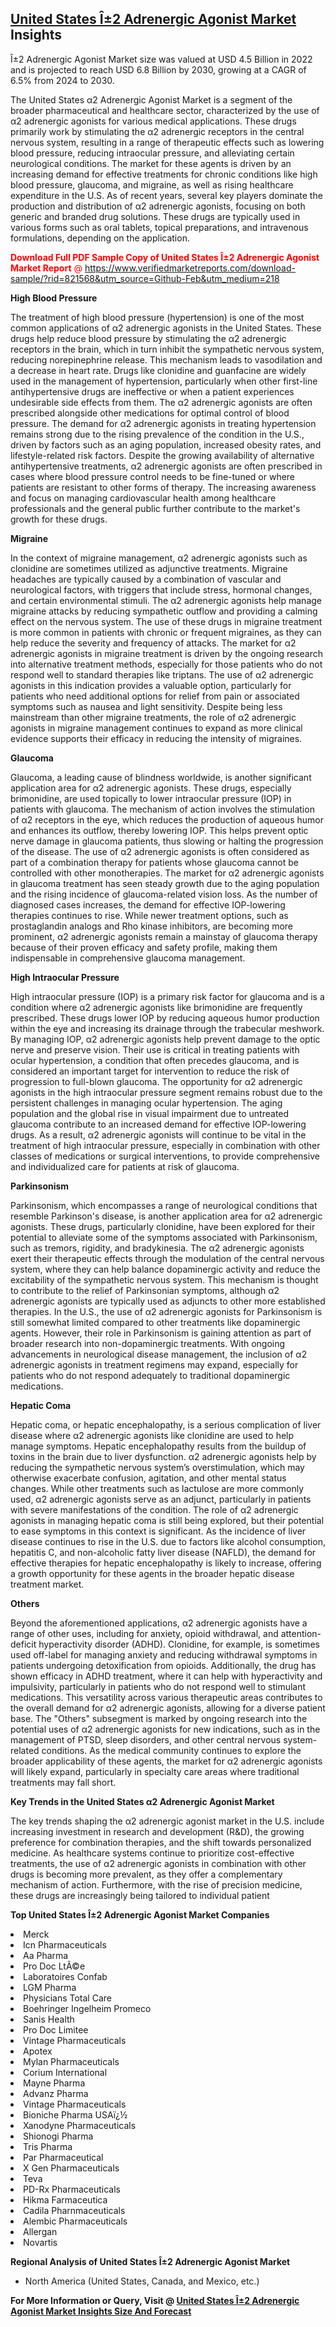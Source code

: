 <h2><a href="https://www.verifiedmarketreports.com/download-sample/?rid=821568&amp;utm_source=Github-Feb&amp;utm_medium=218" target="_blank">United States Î±2 Adrenergic Agonist Market</a> Insights</h2><p>Î±2 Adrenergic Agonist Market size was valued at USD 4.5 Billion in 2022 and is projected to reach USD 6.8 Billion by 2030, growing at a CAGR of 6.5% from 2024 to 2030.</p><p><p>The United States α2 Adrenergic Agonist Market is a segment of the broader pharmaceutical and healthcare sector, characterized by the use of α2 adrenergic agonists for various medical applications. These drugs primarily work by stimulating the α2 adrenergic receptors in the central nervous system, resulting in a range of therapeutic effects such as lowering blood pressure, reducing intraocular pressure, and alleviating certain neurological conditions. The market for these agents is driven by an increasing demand for effective treatments for chronic conditions like high blood pressure, glaucoma, and migraine, as well as rising healthcare expenditure in the U.S. As of recent years, several key players dominate the production and distribution of α2 adrenergic agonists, focusing on both generic and branded drug solutions. These drugs are typically used in various forms such as oral tablets, topical preparations, and intravenous formulations, depending on the application. <p><span class=""><span style="color: #ff0000;"><strong>Download Full PDF Sample Copy of United States Î±2 Adrenergic Agonist Market Report</strong> @ </span><a href="https://www.verifiedmarketreports.com/download-sample/?rid=821568&amp;utm_source=Github-Feb&amp;utm_medium=218" target="_blank">https://www.verifiedmarketreports.com/download-sample/?rid=821568&amp;utm_source=Github-Feb&amp;utm_medium=218</a></span></p></p> <p><strong>High Blood Pressure</strong></p> <p>The treatment of high blood pressure (hypertension) is one of the most common applications of α2 adrenergic agonists in the United States. These drugs help reduce blood pressure by stimulating the α2 adrenergic receptors in the brain, which in turn inhibit the sympathetic nervous system, reducing norepinephrine release. This mechanism leads to vasodilation and a decrease in heart rate. Drugs like clonidine and guanfacine are widely used in the management of hypertension, particularly when other first-line antihypertensive drugs are ineffective or when a patient experiences undesirable side effects from them. The α2 adrenergic agonists are often prescribed alongside other medications for optimal control of blood pressure. The demand for α2 adrenergic agonists in treating hypertension remains strong due to the rising prevalence of the condition in the U.S., driven by factors such as an aging population, increased obesity rates, and lifestyle-related risk factors. Despite the growing availability of alternative antihypertensive treatments, α2 adrenergic agonists are often prescribed in cases where blood pressure control needs to be fine-tuned or where patients are resistant to other forms of therapy. The increasing awareness and focus on managing cardiovascular health among healthcare professionals and the general public further contribute to the market's growth for these drugs. <p><strong>Migraine</strong></p> <p>In the context of migraine management, α2 adrenergic agonists such as clonidine are sometimes utilized as adjunctive treatments. Migraine headaches are typically caused by a combination of vascular and neurological factors, with triggers that include stress, hormonal changes, and certain environmental stimuli. The α2 adrenergic agonists help manage migraine attacks by reducing sympathetic outflow and providing a calming effect on the nervous system. The use of these drugs in migraine treatment is more common in patients with chronic or frequent migraines, as they can help reduce the severity and frequency of attacks. The market for α2 adrenergic agonists in migraine treatment is driven by the ongoing research into alternative treatment methods, especially for those patients who do not respond well to standard therapies like triptans. The use of α2 adrenergic agonists in this indication provides a valuable option, particularly for patients who need additional options for relief from pain or associated symptoms such as nausea and light sensitivity. Despite being less mainstream than other migraine treatments, the role of α2 adrenergic agonists in migraine management continues to expand as more clinical evidence supports their efficacy in reducing the intensity of migraines. <p><strong>Glaucoma</strong></p> <p>Glaucoma, a leading cause of blindness worldwide, is another significant application area for α2 adrenergic agonists. These drugs, especially brimonidine, are used topically to lower intraocular pressure (IOP) in patients with glaucoma. The mechanism of action involves the stimulation of α2 receptors in the eye, which reduces the production of aqueous humor and enhances its outflow, thereby lowering IOP. This helps prevent optic nerve damage in glaucoma patients, thus slowing or halting the progression of the disease. The use of α2 adrenergic agonists is often considered as part of a combination therapy for patients whose glaucoma cannot be controlled with other monotherapies. The market for α2 adrenergic agonists in glaucoma treatment has seen steady growth due to the aging population and the rising incidence of glaucoma-related vision loss. As the number of diagnosed cases increases, the demand for effective IOP-lowering therapies continues to rise. While newer treatment options, such as prostaglandin analogs and Rho kinase inhibitors, are becoming more prominent, α2 adrenergic agonists remain a mainstay of glaucoma therapy because of their proven efficacy and safety profile, making them indispensable in comprehensive glaucoma management. <p><strong>High Intraocular Pressure</strong></p> <p>High intraocular pressure (IOP) is a primary risk factor for glaucoma and is a condition where α2 adrenergic agonists like brimonidine are frequently prescribed. These drugs lower IOP by reducing aqueous humor production within the eye and increasing its drainage through the trabecular meshwork. By managing IOP, α2 adrenergic agonists help prevent damage to the optic nerve and preserve vision. Their use is critical in treating patients with ocular hypertension, a condition that often precedes glaucoma, and is considered an important target for intervention to reduce the risk of progression to full-blown glaucoma. The opportunity for α2 adrenergic agonists in the high intraocular pressure segment remains robust due to the persistent challenges in managing ocular hypertension. The aging population and the global rise in visual impairment due to untreated glaucoma contribute to an increased demand for effective IOP-lowering drugs. As a result, α2 adrenergic agonists will continue to be vital in the treatment of high intraocular pressure, especially in combination with other classes of medications or surgical interventions, to provide comprehensive and individualized care for patients at risk of glaucoma. <p><strong>Parkinsonism</strong></p> <p>Parkinsonism, which encompasses a range of neurological conditions that resemble Parkinson's disease, is another application area for α2 adrenergic agonists. These drugs, particularly clonidine, have been explored for their potential to alleviate some of the symptoms associated with Parkinsonism, such as tremors, rigidity, and bradykinesia. The α2 adrenergic agonists exert their therapeutic effects through the modulation of the central nervous system, where they can help balance dopaminergic activity and reduce the excitability of the sympathetic nervous system. This mechanism is thought to contribute to the relief of Parkinsonian symptoms, although α2 adrenergic agonists are typically used as adjuncts to other more established therapies. In the U.S., the use of α2 adrenergic agonists for Parkinsonism is still somewhat limited compared to other treatments like dopaminergic agents. However, their role in Parkinsonism is gaining attention as part of broader research into non-dopaminergic treatments. With ongoing advancements in neurological disease management, the inclusion of α2 adrenergic agonists in treatment regimens may expand, especially for patients who do not respond adequately to traditional dopaminergic medications. <p><strong>Hepatic Coma</strong></p> <p>Hepatic coma, or hepatic encephalopathy, is a serious complication of liver disease where α2 adrenergic agonists like clonidine are used to help manage symptoms. Hepatic encephalopathy results from the buildup of toxins in the brain due to liver dysfunction. α2 adrenergic agonists help by reducing the sympathetic nervous system’s overstimulation, which may otherwise exacerbate confusion, agitation, and other mental status changes. While other treatments such as lactulose are more commonly used, α2 adrenergic agonists serve as an adjunct, particularly in patients with severe manifestations of the condition. The role of α2 adrenergic agonists in managing hepatic coma is still being explored, but their potential to ease symptoms in this context is significant. As the incidence of liver disease continues to rise in the U.S. due to factors like alcohol consumption, hepatitis C, and non-alcoholic fatty liver disease (NAFLD), the demand for effective therapies for hepatic encephalopathy is likely to increase, offering a growth opportunity for these agents in the broader hepatic disease treatment market. <p><strong>Others</strong></p> <p>Beyond the aforementioned applications, α2 adrenergic agonists have a range of other uses, including for anxiety, opioid withdrawal, and attention-deficit hyperactivity disorder (ADHD). Clonidine, for example, is sometimes used off-label for managing anxiety and reducing withdrawal symptoms in patients undergoing detoxification from opioids. Additionally, the drug has shown efficacy in ADHD treatment, where it can help with hyperactivity and impulsivity, particularly in patients who do not respond well to stimulant medications. This versatility across various therapeutic areas contributes to the overall demand for α2 adrenergic agonists, allowing for a diverse patient base. The "Others" subsegment is marked by ongoing research into the potential uses of α2 adrenergic agonists for new indications, such as in the management of PTSD, sleep disorders, and other central nervous system-related conditions. As the medical community continues to explore the broader applicability of these agents, the market for α2 adrenergic agonists will likely expand, particularly in specialty care areas where traditional treatments may fall short. <p><strong>Key Trends in the United States α2 Adrenergic Agonist Market</strong></p> <p>The key trends shaping the α2 adrenergic agonist market in the U.S. include increasing investment in research and development (R&D), the growing preference for combination therapies, and the shift towards personalized medicine. As healthcare systems continue to prioritize cost-effective treatments, the use of α2 adrenergic agonists in combination with other drugs is becoming more prevalent, as they offer a complementary mechanism of action. Furthermore, with the rise of precision medicine, these drugs are increasingly being tailored to individual patient</p><p><strong>Top United States Î±2 Adrenergic Agonist Market Companies</strong></p><div data-test-id=""><p><li>Merck</li><li> Icn Pharmaceuticals</li><li> Aa Pharma</li><li> Pro Doc LtÃ©e</li><li> Laboratoires Confab</li><li> LGM Pharma</li><li> Physicians Total Care</li><li> Boehringer Ingelheim Promeco</li><li> Sanis Health</li><li> Pro Doc Limitee</li><li> Vintage Pharmaceuticals</li><li> Apotex</li><li> Mylan Pharmaceuticals</li><li> Corium International</li><li> Mayne Pharma</li><li> Advanz Pharma</li><li> Vintage Pharmaceuticals</li><li> Bioniche Pharma USAï¿½</li><li> Xanodyne Pharmaceuticals</li><li> Shionogi Pharma</li><li> Tris Pharma</li><li> Par Pharmaceutical</li><li> X Gen Pharmaceuticals</li><li> Teva</li><li> PD-Rx Pharmaceuticals</li><li> Hikma Farmaceutica</li><li> Cadila Pharnmaceuticals</li><li> Alembic Pharmaceuticals</li><li> Allergan</li><li> Novartis</li></p><div><strong>Regional Analysis of&nbsp;United States Î±2 Adrenergic Agonist Market</strong></div><ul><li dir="ltr"><p dir="ltr">North America&nbsp;(United States, Canada, and Mexico, etc.)</p></li></ul><p><strong>For More Information or Query, Visit @&nbsp;</strong><strong><a href="https://www.verifiedmarketreports.com/product/alpha-2-adrenergic-agonist-market/?utm_source=Github-Feb&amp;utm_medium=218" target="_blank">United States Î±2 Adrenergic Agonist Market Insights Size And Forecast</a></strong></p></div>
